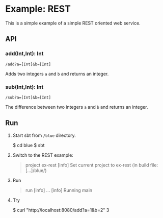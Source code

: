 # Example: REST

This is a simple example of a simple REST oriented web service.

## API

### add(Int,Int): Int

    /add?a=[Int]&b=[Int]

Adds two integers `a` and `b` and returns an integer.

### sub(Int,Int): Int

    /sub?a=[Int]&b=[Int]

The difference between two integers `a` and `b` and returns an integer.

## Run

1. Start sbt from `/blue` directory. 

    $ cd blue
    $ sbt
    >

2. Switch to the REST example:

    > project ex-rest
    [info] Set current project to ex-rest (in build file:[...]/blue/)

3. Run

    > run
    [info] ...
    [info] Running main

4. Try

    $ curl "http://localhost:8080/add?a=1&b=2"
    3
